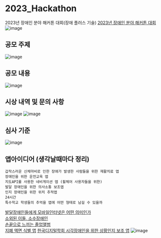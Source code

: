 # 2023_Hackathon
2023년 장애인 분야 해커톤 대회(장애 플러스 기술)
[2023년 장애인 분야 해커톤 대회](https://www.campuspick.com/contest/view?id=21875)
![image](https://github.com/chihyeonWON/2023_Hackathon/assets/58906858/7e5a8452-f28f-4ca6-9d89-097e58f3e33a)

## 공모 주제
![image](https://github.com/chihyeonWON/2023_Hackathon/assets/58906858/2f8d99e2-ca10-4c0c-be14-b041b5e7169d)

## 공모 내용
![image](https://github.com/chihyeonWON/2023_Hackathon/assets/58906858/f6033b93-87a6-456d-8679-c65d08f912d9)

## 시상 내역 및 문의 사항
![image](https://github.com/chihyeonWON/2023_Hackathon/assets/58906858/477c9656-61c1-4308-88ea-3cebe08125ed)
![image](https://github.com/chihyeonWON/2023_Hackathon/assets/58906858/7647e40e-aa3c-4c0e-ad6d-3248d93cd264)

## 심사 기준
![image](https://github.com/chihyeonWON/2023_Hackathon/assets/58906858/e075802a-4aee-4987-89b4-9d2a81f6e631)

## 앱아이디어 (생각날때마다 정리)
```
갑작스러운 신체마비로 인한 장애가 발생한 사람들을 위한 재활치료 앱
장애인을 위한 운전교육 앱
지도API를 사용한 네비게이션 앱 (휠체어 사용자들을 위한)
발달 장애인을 위한 의사소통 보조앱
인지 장애인을 위한 위치 추적앱
24시간
특수학교 학생들의 추억을 앱에 어떤 형태로 남길 수 있을까 
```

[발달장애인들에게 모바일인터넷은 어떤 의미인가](http://thespecial.kr/?r=special&c=design&uid=9823)   
[소외된 이들, 소수장애인](http://www.ntoday.co.kr/news/articleView.html?idxno=81087)   
[손끝으로 느끼는 졸업앨범](http://www.ntoday.co.kr/news/articleView.html?idxno=82617)   
[지폐 액면 식별 앱](http://www.kappd.or.kr/kappd/bbs/board.php?bo_table=bo_02&wr_id=3263&sst=wr_hit&sod=desc&sop=and&page=220)
[한국디지털학회 시각장애인을 위한 상황인지 보조 앱](http://journal.dcs.or.kr/_PR/view/?aidx=23191&bidx=1886)
![image](https://github.com/chihyeonWON/2023_Hackathon/assets/58906858/2db60696-92a5-4547-aa65-5051796035f1)
